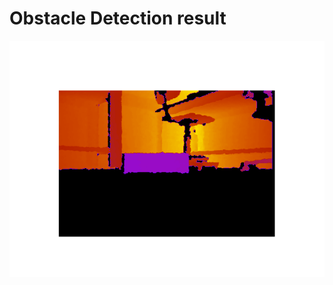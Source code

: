 # Obstacle Detection result

![alt text](https://github.com/Romreventon/Linux-love-Kinect/blob/master/obstacle_detection/DepthPic.png?raw=true)
